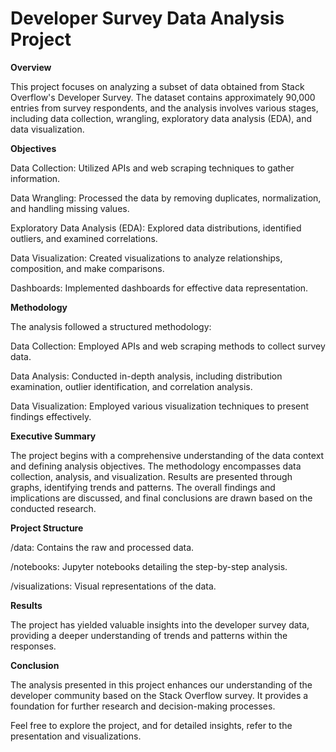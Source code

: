 
# Developer Survey Data Analysis Project

**Overview**

This project focuses on analyzing a subset of data obtained from Stack Overflow's Developer Survey. The dataset contains approximately 90,000 entries from survey respondents, and the analysis involves various stages, including data collection, wrangling, exploratory data analysis (EDA), and data visualization.

**Objectives**

Data Collection: Utilized APIs and web scraping techniques to gather information.

Data Wrangling: Processed the data by removing duplicates, normalization, and handling missing values.

Exploratory Data Analysis (EDA): Explored data distributions, identified outliers, and examined correlations.

Data Visualization: Created visualizations to analyze relationships, composition, and make comparisons.

Dashboards: Implemented dashboards for effective data representation.

**Methodology**

The analysis followed a structured methodology:

Data Collection: Employed APIs and web scraping methods to collect survey data.

Data Analysis: Conducted in-depth analysis, including distribution examination, outlier identification, and correlation analysis.

Data Visualization: Employed various visualization techniques to present findings effectively.

**Executive Summary**

The project begins with a comprehensive understanding of the data context and defining analysis objectives. The methodology encompasses data collection, analysis, and visualization. Results are presented through graphs, identifying trends and patterns. The overall findings and implications are discussed, and final conclusions are drawn based on the conducted research.

**Project Structure**

/data: Contains the raw and processed data.

/notebooks: Jupyter notebooks detailing the step-by-step analysis.

/visualizations: Visual representations of the data.

**Results**

The project has yielded valuable insights into the developer survey data, providing a deeper understanding of trends and patterns within the responses.

**Conclusion**

The analysis presented in this project enhances our understanding of the developer community based on the Stack Overflow survey. It provides a foundation for further research and decision-making processes.

Feel free to explore the project, and for detailed insights, refer to the presentation and visualizations.
